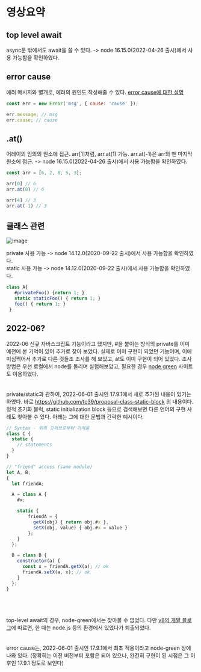 # 영상요약

## top level await
async문 밖에서도 await을 쓸 수 있다.  -> node 16.15.0(2022-04-26 출시)에서 사용 가능함을 확인하였다.


## error cause
에러 메시지와 별개로, 에러의 원인도 작성해줄 수 있다.
[error cause에 대한 설명](https://github.com/tc39/proposal-error-cause)
```JavaScript
const err = new Error('msg', { cause: 'cause' });

err.message; // msg
err.cause; // cause
```


## .at()
어레이의 임의의 원소에 접근. arr[1]처럼, arr.at(1) 가능.
arr.at(-1)은 arr의 맨 마지막 원소에 접근. -> node 16.15.0(2022-04-26 출시)에서 사용 가능함을 확인하였다.
```JavaScript
const arr = [6, 2, 8, 5, 3];

arr[0] // 6
arr.at(0) // 6

arr[4] // 3
arr.at(-1) // 3
```


## 클래스 관련
![image](https://user-images.githubusercontent.com/102134003/179395563-05364a59-591b-4e49-92bd-1710cdd6a1eb.png)

private 사용 가능 -> node 14.12.0(2020-09-22 출시)에서 사용 가능함을 확인하였다.   
static 사용 가능 -> node 14.12.0(2020-09-22 출시)에서 사용 가능함을 확인하였다.
```JavaScript
class A{
   #privateFoo() {return 1; }
   static staticFoo() { return 1; }
   foo() { return 1; }
 }
```


## 2022-06?
2022-06 신규 자바스크립트 기능이라고 했지만, #을 붙이는 방식의 private를 이미 예전에 본 기억이 있어 추가로 찾아 보았다.
실제로 이미 구현이 되었던 기능이며, 이에 미심쩍어서 추가로 다른 것들조 조사를 해 보았고, at도 이미 구현이 되어 있었다.
조사 방법은 우선 로컬에서 node를 돌리며 실험해보았고, 필요한 경우 [node green](https://node.green/) 사이트도 이용하였다.
<br><br><br>
private/static과 관하여, 2022-06-01 출시인 17.9.1에서 새로 추가된 내용이 있기는 하였다.
바로 https://github.com/tc39/proposal-class-static-block 의 내용이다.
정적 초기화 블럭, static initialization block 등으로 검색해보면 다른 언어의 구현 사례도 찾아볼 수 있다.
아래는 그에 대한 문법과 간략한 예시이다.
```JavaScript
// Syntax - 위의 깃허브로부터 가져옴
class C {
  static {
    // statements
  }
}
```

```JavaScript
// "friend" access (same module)
let A, B;
{
  let friendA;

  A = class A {
    #x;

    static {
        friendA = {
          getX(obj) { return obj.#x },
          setX(obj, value) { obj.#x = value }
        };
    }
  };

  B = class B {
    constructor(a) {
      const x = friendA.getX(a); // ok
      friendA.setX(a, x); // ok
    }
  };
}
```
<br><br><br>
top-level await의 경우, node-green에서는 찾아볼 수 없었다. 다만 [v8의 개발 블로그](https://v8.dev/features/top-level-await)에 따르면, 한 때는 node.js 등의 환경에서 있었다가 퇴출되었다.
<br><br><br>
error cause는, 2022-06-01 출시인 17.9.1에서 최초 적용이라고 node-green 상에 나와 있다. (정확히는 이전 버전부터 포함은 되어 있으나, 완전히 구현이 된 시점은 그 이후인 17.9.1 정도로 보인다)
